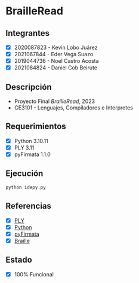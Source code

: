 # BrailleRead

## Integrantes
- [x] 2020087823 - Kevin Lobo Juárez
- [x] 2021067844 - Eder Vega Suazo
- [x] 2019044736 - Noel Castro Acosta
- [x] 2021084824 - Daniel Cob Beirute

## Descripción
- Proyecto Final *BrailleRead*, 2023
- CE3101 - Lenguajes, Compiladores e Interpretes


## Requerimientos
- [x] Python 3.10.11
- [x] PLY 3.11
- [x] pyFirmata 1.1.0

## Ejecución
```bash
python idepy.py
```

## Referencias
- [x] [PLY](https://www.dabeaz.com/ply/ply.html)
- [x] [Python](https://docs.python.org/3/)
- [x] [pyFirmata](https://pyfirmata.readthedocs.io/en/latest/)
- [x] [Braille](http://sid.usal.es/idocs/F8/FDO12069/signografiabasica.pdf)

## Estado
- [x] 100% Funcional
